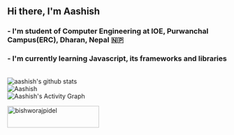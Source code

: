 ## Hi there, I'm Aashish


### - I'm student of Computer Engineering at IOE, Purwanchal Campus(ERC), Dharan, Nepal 🇳🇵
### - I'm currently learning Javascript, its frameworks and libraries

<br />


 <img align="center" src="https://github-readme-stats.vercel.app/api/top-langs/?username=aashish-cd&layout=compact&langs_count=8&theme=dark" alt="aashish's github stats" />
<br/>
<img align="center" src="https://github-readme-streak-stats.herokuapp.com/?user=aashish-cd&theme=dark" alt="Aashish" />
<br/>
<img align="center" src="https://activity-graph.herokuapp.com/graph?username=aashish-cd&theme=xcode" alt="Aashish's Activity Graph" />

<p><a href="https://www.buymeacoffee.com/aashishcd"> <img align="left" src="https://cdn.buymeacoffee.com/buttons/v2/default-yellow.png" height="50" width="210" alt="bishworajpidel" /></a></p>

